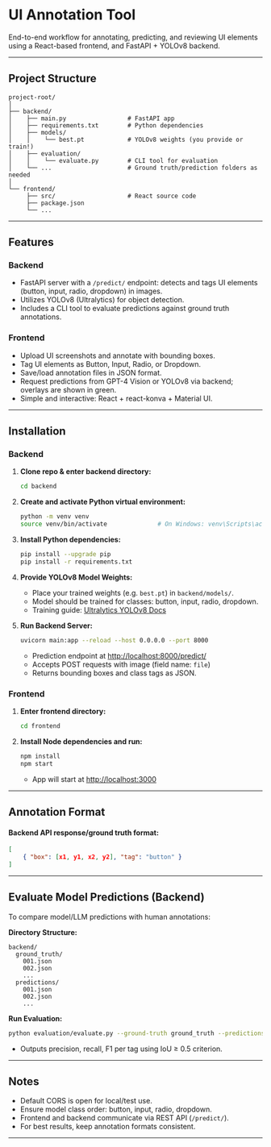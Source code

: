 # UI Annotation Tool

End-to-end workflow for annotating, predicting, and reviewing UI elements using a React-based frontend, and FastAPI + YOLOv8 backend.

---

## Project Structure

```
project-root/
│
├── backend/
│    ├── main.py                 # FastAPI app
│    ├── requirements.txt        # Python dependencies
│    ├── models/
│    │    └── best.pt            # YOLOv8 weights (you provide or train!)
│    ├── evaluation/
│    │    └── evaluate.py        # CLI tool for evaluation
│    └── ...                     # Ground truth/prediction folders as needed
│
└── frontend/
     ├── src/                    # React source code
     ├── package.json
     └── ... 
```

---

## Features

### Backend

- FastAPI server with a `/predict/` endpoint: detects and tags UI elements (button, input, radio, dropdown) in images.
- Utilizes YOLOv8 (Ultralytics) for object detection.
- Includes a CLI tool to evaluate predictions against ground truth annotations.

### Frontend

- Upload UI screenshots and annotate with bounding boxes.
- Tag UI elements as Button, Input, Radio, or Dropdown.
- Save/load annotation files in JSON format.
- Request predictions from GPT-4 Vision or YOLOv8 via backend; overlays are shown in green.
- Simple and interactive: React + react-konva + Material UI.

---

## Installation

### Backend

1. **Clone repo & enter backend directory:**
    ```bash
    cd backend
    ```

2. **Create and activate Python virtual environment:**
    ```bash
    python -m venv venv
    source venv/bin/activate              # On Windows: venv\Scripts\activate
    ```

3. **Install Python dependencies:**
    ```bash
    pip install --upgrade pip
    pip install -r requirements.txt
    ```

4. **Provide YOLOv8 Model Weights:**
    - Place your trained weights (e.g. `best.pt`) in `backend/models/`.
    - Model should be trained for classes: button, input, radio, dropdown.
    - Training guide: [Ultralytics YOLOv8 Docs](https://docs.ultralytics.com/)

5. **Run Backend Server:**
    ```bash
    uvicorn main:app --reload --host 0.0.0.0 --port 8000
    ```
    - Prediction endpoint at [http://localhost:8000/predict/](http://localhost:8000/predict/)
    - Accepts POST requests with image (field name: `file`)
    - Returns bounding boxes and class tags as JSON.

### Frontend

1. **Enter frontend directory:**
    ```bash
    cd frontend
    ```

2. **Install Node dependencies and run:**
    ```bash
    npm install
    npm start
    ```

    - App will start at [http://localhost:3000](http://localhost:3000)

---

## Annotation Format

#### Backend API response/ground truth format:
```json
[
    { "box": [x1, y1, x2, y2], "tag": "button" }
]
```

---

## Evaluate Model Predictions (Backend)

To compare model/LLM predictions with human annotations:

**Directory Structure:**
```
backend/
  ground_truth/
    001.json
    002.json
    ...
  predictions/
    001.json
    002.json
    ...
```

**Run Evaluation:**
```bash
python evaluation/evaluate.py --ground-truth ground_truth --predictions predictions
```
- Outputs precision, recall, F1 per tag using IoU ≥ 0.5 criterion.

---

## Notes

- Default CORS is open for local/test use.
- Ensure model class order: button, input, radio, dropdown.
- Frontend and backend communicate via REST API (`/predict/`).
- For best results, keep annotation formats consistent.

---
